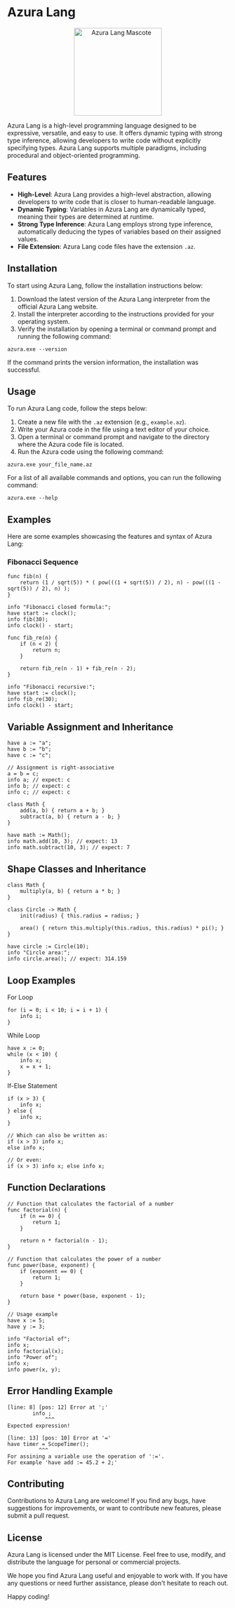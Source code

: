 # Azura Lang
<!-- Add in an image of the mascote -->
<p align="center">
  <img src="images/azura_mascote_trimmed.png" alt="Azura Lang Mascote" width="200" height="200">
</p>

Azura Lang is a high-level programming language designed to be expressive, versatile, and easy to use. It offers dynamic typing with strong type inference, allowing developers to write code without explicitly specifying types. Azura Lang supports multiple paradigms, including procedural and object-oriented programming.

## Features

- **High-Level**: Azura Lang provides a high-level abstraction, allowing developers to write code that is closer to human-readable language.
- **Dynamic Typing**: Variables in Azura Lang are dynamically typed, meaning their types are determined at runtime.
- **Strong Type Inference**: Azura Lang employs strong type inference, automatically deducing the types of variables based on their assigned values.
- **File Extension**: Azura Lang code files have the extension `.az`.

## Installation

To start using Azura Lang, follow the installation instructions below:

1. Download the latest version of the Azura Lang interpreter from the official Azura Lang website.
2. Install the interpreter according to the instructions provided for your operating system.
3. Verify the installation by opening a terminal or command prompt and running the following command:

```
azura.exe --version
```

If the command prints the version information, the installation was successful.

## Usage

To run Azura Lang code, follow the steps below:

1. Create a new file with the `.az` extension (e.g., `example.az`).
2. Write your Azura code in the file using a text editor of your choice.
3. Open a terminal or command prompt and navigate to the directory where the Azura code file is located.
4. Run the Azura code using the following command:

```
azura.exe your_file_name.az
```
For a list of all available commands and options, you can run the following command:

```
azura.exe --help
```

## Examples

Here are some examples showcasing the features and syntax of Azura Lang:

### Fibonacci Sequence

```
func fib(n) {
    return (1 / sqrt(5)) * ( pow(((1 + sqrt(5)) / 2), n) - pow(((1 - sqrt(5)) / 2), n) );
}

info "Fibonacci closed formula:";
have start := clock();
info fib(30);
info clock() - start;

func fib_re(n) {
    if (n < 2) {
        return n;
    }

    return fib_re(n - 1) + fib_re(n - 2);
}

info "Fibonacci recursive:";
have start := clock();
info fib_re(30);
info clock() - start;
```

## Variable Assignment and Inheritance
```
have a := "a";
have b := "b";
have c := "c";

// Assignment is right-associative
a = b = c;
info a; // expect: c
info b; // expect: c
info c; // expect: c

class Math {
    add(a, b) { return a + b; }
    subtract(a, b) { return a - b; }
}

have math := Math();
info math.add(10, 3); // expect: 13
info math.subtract(10, 3); // expect: 7
```

## Shape Classes and Inheritance
```
class Math {
    multiply(a, b) { return a * b; }
}

class Circle -> Math {
    init(radius) { this.radius = radius; }

    area() { return this.multiply(this.radius, this.radius) * pi(); }
}

have circle := Circle(10);
info "Circle area:";
info circle.area(); // expect: 314.159
```

## Loop Examples

For Loop
```
for (i = 0; i < 10; i = i + 1) {
    info i;
}
```
While Loop
```
have x := 0;
while (x < 10) {
    info x;
    x = x + 1;
}
```
If-Else Statement
```
if (x > 3) {
    info x;
} else {
    info x;
}

// Which can also be written as:
if (x > 3) info x;
else info x;

// Or even:
if (x > 3) info x; else info x;
```

## Function Declarations
```
// Function that calculates the factorial of a number
func factorial(n) {
    if (n == 0) {
        return 1;
    }

    return n * factorial(n - 1);
}

// Function that calculates the power of a number
func power(base, exponent) {
    if (exponent == 0) {
        return 1;
    }

    return base * power(base, exponent - 1);
}

// Usage example
have x := 5;
have y := 3;

info "Factorial of";
info x;
info factorial(x);
info "Power of";
info x;
info power(x, y);
```

## Error Handling Example
```
[line: 8] [pos: 12] Error at ';'
        info ;
            ^^^
Expected expression!

[line: 13] [pos: 10] Error at '='
have timer = ScopeTimer();
          ^^^
For assining a variable use the operation of ':='.
For example 'have add := 45.2 + 2;'
```
## Contributing
Contributions to Azura Lang are welcome! If you find any bugs, have suggestions for improvements, or want to contribute new features, please submit a pull request.

## License
Azura Lang is licensed under the MIT License. Feel free to use, modify, and distribute the language for personal or commercial projects.

We hope you find Azura Lang useful and enjoyable to work with. If you have any questions or need further assistance, please don't hesitate to reach out.

Happy coding!

